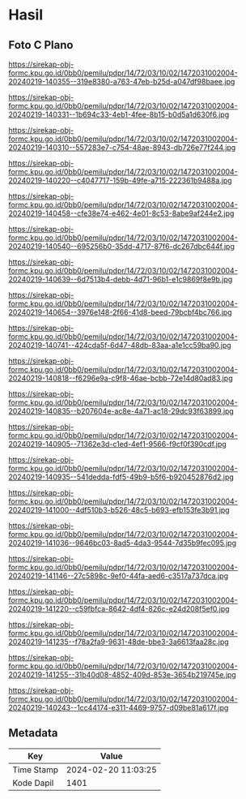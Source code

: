 # Hasil

## Foto C Plano

https://sirekap-obj-formc.kpu.go.id/0bb0/pemilu/pdpr/14/72/03/10/02/1472031002004-20240219-140355--319e8380-a763-47eb-b25d-a047df98baee.jpg

https://sirekap-obj-formc.kpu.go.id/0bb0/pemilu/pdpr/14/72/03/10/02/1472031002004-20240219-140331--1b694c33-4eb1-4fee-8b15-b0d5a1d630f6.jpg

https://sirekap-obj-formc.kpu.go.id/0bb0/pemilu/pdpr/14/72/03/10/02/1472031002004-20240219-140310--557283e7-c754-48ae-8943-db726e77f244.jpg

https://sirekap-obj-formc.kpu.go.id/0bb0/pemilu/pdpr/14/72/03/10/02/1472031002004-20240219-140220--c4047717-159b-49fe-a715-222361b9488a.jpg

https://sirekap-obj-formc.kpu.go.id/0bb0/pemilu/pdpr/14/72/03/10/02/1472031002004-20240219-140458--cfe38e74-e462-4e01-8c53-8abe9af244e2.jpg

https://sirekap-obj-formc.kpu.go.id/0bb0/pemilu/pdpr/14/72/03/10/02/1472031002004-20240219-140540--695256b0-35dd-4717-87f6-dc267dbc644f.jpg

https://sirekap-obj-formc.kpu.go.id/0bb0/pemilu/pdpr/14/72/03/10/02/1472031002004-20240219-140639--6d7513b4-debb-4d71-96b1-e1c9869f8e9b.jpg

https://sirekap-obj-formc.kpu.go.id/0bb0/pemilu/pdpr/14/72/03/10/02/1472031002004-20240219-140654--3976e148-2f66-41d8-beed-79bcbf4bc766.jpg

https://sirekap-obj-formc.kpu.go.id/0bb0/pemilu/pdpr/14/72/03/10/02/1472031002004-20240219-140741--424cda5f-6d47-48db-83aa-a1e1cc59ba90.jpg

https://sirekap-obj-formc.kpu.go.id/0bb0/pemilu/pdpr/14/72/03/10/02/1472031002004-20240219-140818--f6296e9a-c9f8-46ae-bcbb-72e14d80ad83.jpg

https://sirekap-obj-formc.kpu.go.id/0bb0/pemilu/pdpr/14/72/03/10/02/1472031002004-20240219-140835--b207604e-ac8e-4a71-ac18-29dc93f63899.jpg

https://sirekap-obj-formc.kpu.go.id/0bb0/pemilu/pdpr/14/72/03/10/02/1472031002004-20240219-140905--71362e3d-c1ed-4ef1-9566-f9cf0f390cdf.jpg

https://sirekap-obj-formc.kpu.go.id/0bb0/pemilu/pdpr/14/72/03/10/02/1472031002004-20240219-140935--541dedda-fdf5-49b9-b5f6-b920452876d2.jpg

https://sirekap-obj-formc.kpu.go.id/0bb0/pemilu/pdpr/14/72/03/10/02/1472031002004-20240219-141000--4df510b3-b526-48c5-b693-efb153fe3b91.jpg

https://sirekap-obj-formc.kpu.go.id/0bb0/pemilu/pdpr/14/72/03/10/02/1472031002004-20240219-141036--9646bc03-8ad5-4da3-9544-7d35b9fec095.jpg

https://sirekap-obj-formc.kpu.go.id/0bb0/pemilu/pdpr/14/72/03/10/02/1472031002004-20240219-141146--27c5898c-9ef0-44fa-aed6-c3517a737dca.jpg

https://sirekap-obj-formc.kpu.go.id/0bb0/pemilu/pdpr/14/72/03/10/02/1472031002004-20240219-141220--c59fbfca-8642-4df4-826c-e24d208f5ef0.jpg

https://sirekap-obj-formc.kpu.go.id/0bb0/pemilu/pdpr/14/72/03/10/02/1472031002004-20240219-141235--f78a2fa9-9631-48de-bbe3-3a6613faa28c.jpg

https://sirekap-obj-formc.kpu.go.id/0bb0/pemilu/pdpr/14/72/03/10/02/1472031002004-20240219-141255--31b40d08-4852-409d-853e-3654b219745e.jpg

https://sirekap-obj-formc.kpu.go.id/0bb0/pemilu/pdpr/14/72/03/10/02/1472031002004-20240219-140243--1cc44174-e311-4469-9757-d09be81a617f.jpg


## Metadata

| Key        | Value               |
| ---------- | ------------------- |
| Time Stamp | 2024-02-20 11:03:25 |
| Kode Dapil | 1401                |



